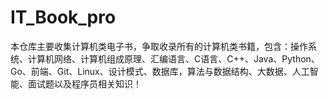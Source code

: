 # IT_Book_pro
本仓库主要收集计算机类电子书，争取收录所有的计算机类书籍，包含：操作系统、计算机网络、计算机组成原理、汇编语言、C语言、C++、Java、Python、Go、前端、Git、Linux、设计模式、数据库，算法与数据结构、大数据、人工智能、面试题以及程序员相关知识！
